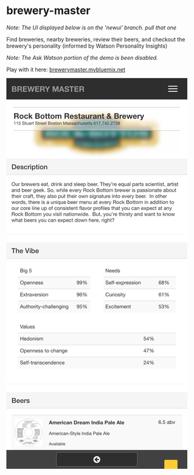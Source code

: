 # brewery-master

*Note: The UI displayed below is on the 'newui' branch. pull that one*

Find breweries, nearby breweries, review their beers, and checkout the brewery's personality (informed by Watson Personality Insights)

*Note: The Ask Watson portion of the demo is been disabled.*

Play with it here: [brewerymaster.mybluemix.net](brewerymaster.mybluemix.net)


![](https://github.com/cdimascio/brewery-master/blob/newui/assets/brewery-master.png?raw=true)

